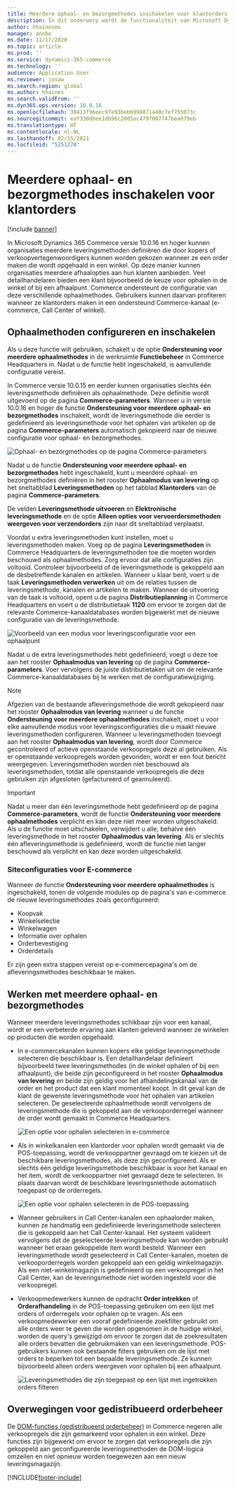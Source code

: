 ```yaml
---
title: Meerdere ophaal- en bezorgmethodes inschakelen voor klantorders
description: In dit onderwerp wordt de functionaliteit van Microsoft Dynamics 365 Commerce beschreven, waarmee u orders van klanten kunt klaarmaken voor ophalen in een winkel.
author: hhainesms
manager: annbe
ms.date: 11/17/2020
ms.topic: article
ms.prod: ''
ms.service: dynamics-365-commerce
ms.technology: ''
audience: Application User
ms.reviewer: josaw
ms.search.region: global
ms.author: hhaines
ms.search.validFrom: ''
ms.dyn365.ops.version: 10.0.16
ms.openlocfilehash: 38413f96eec97e93beb6998871a40c7ef755073c
ms.sourcegitcommit: eaf330dbee1db96c20d5ac479f007747bea079eb
ms.translationtype: HT
ms.contentlocale: nl-NL
ms.lasthandoff: 02/15/2021
ms.locfileid: "5251278"
---
```

# <a name="enable-multiple-pickup-delivery-modes-for-customer-orders"></a>Meerdere ophaal- en bezorgmethodes inschakelen voor klantorders

[!include [banner](includes/banner.md)]


In Microsoft Dynamics 365 Commerce versie 10.0.16 en hoger kunnen organisaties meerdere leveringsmethoden definiëren die door kopers of verkoopvertegenwoordigers kunnen worden gekozen wanneer ze een order maken die wordt opgehaald in een winkel. Op deze manier kunnen organisaties meerdere afhaalopties aan hun klanten aanbieden. Veel detailhandelaren bieden een klant bijvoorbeeld de keuze voor ophalen in de winkel of bij een afhaalpunt. Commerce ondersteunt de configuratie van deze verschillende ophaalmethodes. Gebruikers kunnen daarvan profiteren wanneer ze klantorders maken in een ondersteund Commerce-kanaal (e-commerce, Call Center of winkel).

## <a name="enable-and-configure-pickup-delivery-modes"></a>Ophaalmethoden configureren en inschakelen

Als u deze functie wilt gebruiken, schakelt u de optie **Ondersteuning voor meerdere ophaalmethodes** in de werkruimte **Functiebeheer** in Commerce Headquarters in. Nadat u de functie hebt ingeschakeld, is aanvullende configuratie vereist.

In Commerce versie 10.0.15 en eerder kunnen organisaties slechts één leveringsmethode definiëren als ophaalmethode. Deze definitie wordt uitgevoerd op de pagina **Commerce-parameters**. Wanneer u in versie 10.0.16 en hoger de functie **Ondersteuning voor meerdere ophaal- en bezorgmethodes** inschakelt, wordt de leveringsmethode die eerder is gedefinieerd als leveringsmethode voor het ophalen van artikelen op de pagina **Commerce-parameters** automatisch gekopieerd naar de nieuwe configuratie voor ophaal- en bezorgmethodes.

![Ophaal- en bezorgmethodes op de pagina Commerce-parameters](media/multiplepickupparameter.png)

Nadat u de functie **Ondersteuning voor meerdere ophaal- en bezorgmethodes** hebt ingeschakeld, kunt u meerdere ophaal- en bezorgmethodes definiëren in het rooster **Ophaalmodus van levering** op het sneltabblad **Leveringsmethoden** op het tabblad **Klantorders** van de pagina **Commerce-parameters**.

De velden **Leveringsmethode uitvoeren** en **Elektronische leveringsmethode** en de optie **Alleen opties voor vervoerdersmethoden weergeven voor verzendorders** zijn naar dit sneltabblad verplaatst.

Voordat u extra leveringsmethoden kunt instellen, moet u leveringsmethoden maken. Voeg op de pagina **Leveringsmethoden** in Commerce Headquarters de leveringsmethoden toe die moeten worden beschouwd als ophaalmethodes. Zorg ervoor dat alle configuraties zijn voltooid. Controleer bijvoorbeeld of de leveringsmethode is gekoppeld aan de desbetreffende kanalen en artikelen. Wanneer u klaar bent, voert u de taak **Leveringsmethoden verwerken** uit om de relaties tussen de leveringsmethode, kanalen en artikelen te maken. Wanneer de uitvoering van de taak is voltooid, opent u de pagina **Distributieplanning** in Commerce Headquarters en voert u de distributietaak **1120** om ervoor te zorgen dat de relevante Commerce-kanaaldatabases worden bijgewerkt met de nieuwe configuratie van de leveringsmethode.

![Voorbeeld van een modus voor leveringsconfiguratie voor een ophaalpunt](media/pickupmodes.png)

Nadat u de extra leveringsmethodes hebt gedefinieerd, voegt u deze toe aan het rooster **Ophaalmodus van levering** op de pagina **Commerce-parameters**. Voer vervolgens de juiste distributietaken uit om de relevante Commerce-kanaaldatabases bij te werken met de configuratiewijziging.

> [!NOTE]
> Afgezien van de bestaande afleveringsmethode die wordt gekopieerd naar het rooster **Ophaalmodus van levering** wanneer u de functie **Ondersteuning voor meerdere ophaalmethodes** inschakelt, moet u voor elke aanvullende modus voor leveringsconfiguraties die u maakt nieuwe leveringsmethoden configureren. Wanneer u leveringsmethoden toevoegt aan het rooster **Ophaalmodus van levering**, wordt door Commerce gecontroleerd of actieve openstaande verkoopregels deze al gebruiken. Als er openstaande verkoopregels worden gevonden, wordt er een fout bericht weergegeven. Leveringsmethoden worden niet beschouwd als leveringsmethoden, totdat alle openstaande verkoopregels die deze gebruiken zijn afgesloten (gefactureerd of geannuleerd).

> [!IMPORTANT]
> Nadat u meer dan één leveringsmethode hebt gedefinieerd op de pagina **Commerce-parameters**, wordt de functie **Ondersteuning voor meerdere ophaalmethodes** verplicht en kan deze niet meer worden uitgeschakeld. Als u de functie moet uitschakelen, verwijdert u alle, behalve één leveringsmethode in het rooster **Ophaalmodus van levering**. Als er slechts één afleveringsmethode is gedefinieerd, wordt de functie niet langer beschouwd als verplicht en kan deze worden uitgeschakeld.

### <a name="e-commerce-site-configurations"></a>Siteconfiguraties voor E-commerce

Wanneer de functie **Ondersteuning voor meerdere ophaalmethodes** is ingeschakeld, tonen de volgende modules op de pagina's van e-commerce de nieuwe leveringsmethodes zoals geconfigureerd:

- Koopvak
- Winkelselectie
- Winkelwagen
- Informatie over ophalen
- Orderbevestiging
- Orderdetails

Er zijn geen extra stappen vereist op e-commercepagina's om de afleveringsmethodes beschikbaar te maken.

## <a name="work-with-multiple-pickup-delivery-modes"></a>Werken met meerdere ophaal- en bezorgmethodes

Wanneer meerdere leveringsmethodes schikbaar zijn voor een kanaal, wordt er een verbeterde ervaring aan klanten geleverd wanneer ze winkelen op producten die worden opgehaald. 

- In e-commercekanalen kunnen kopers elke geldige leveringsmethode selecteren die beschikbaar is. Een detailhandelaar definieert bijvoorbeeld twee leveringsmethodes (in de winkel ophalen of bij een afhaalpunt), die beide zijn geconfigureerd in het rooster **Ophaalmodus van levering** en beide zijn geldig voor het afhandelingskanaal van de order en het product dat een klant momenteel koopt. In dit geval kan de klant de gewenste leveringsmethode voor het ophalen van artikelen selecteren. De geselecteerde ophaalmethode wordt vervolgens de leveringsmethode die is gekoppeld aan de verkooporderregel wanneer de order wordt gemaakt in Commerce Headquarters.

    ![Een optie voor ophalen selecteren in e-commerce](media/pickupecommerce.png)

- Als in winkelkanalen een klantorder voor ophalen wordt gemaakt via de POS-toepassing, wordt de verkooppartner gevraagd om te kiezen uit de beschikbare leveringsmethodes, als deze zijn geconfigureerd. Als er slechts één geldige leveringsmethode beschikbaar is voor het kanaal en het item, wordt de verkooppartner niet gevraagd deze te selecteren. In plaats daarvan wordt de beschikbare leveringsmethode automatisch toegepast op de orderregels.

    ![Een optie voor ophalen selecteren in de POS-toepassing](media/pickuppos.png)

- Wanneer gebruikers in Call Center-kanalen een ophaalorder maken, kunnen ze handmatig een gedefinieerde leveringsmethode selecteren die is gekoppeld aan het Call Center-kanaal. Het systeem valideert vervolgens dat de geselecteerde leveringsmethode kan worden gebruikt wanneer het eraan gekoppelde item wordt besteld. Wanneer een leveringsmethode wordt geselecteerd in Call Center-kanalen, moeten de verkooporderregels worden gekoppeld aan een geldig winkelmagazijn. Als een niet-winkelmagazijn is gedefinieerd op een verkoopregel in het Call Center, kan de leveringsmethode niet worden ingesteld voor die verkoopregel.
- Verkoopmedewerkers kunnen de opdracht **Order intrekken** of **Orderafhandeling** in de POS-toepassing gebruiken om een lijst met orders of orderregels voor ophalen op te vragen. Als een verkoopmedewerker een vooraf gedefinieerde zoekfilter gebruikt om alle orders weer te geven die worden opgenomen in de huidige winkel, worden de query's gewijzigd om ervoor te zorgen dat de zoekresultaten alle orders bevatten die gebruikmaken van een leveringsmethode. POS-gebruikers kunnen ook bestaande filters gebruiken om de lijst met orders te beperken tot een bepaalde leveringsmethode. Ze kunnen bijvoorbeeld alleen orders weergeven voor ophalen bij een afhaalpunt.

    ![Leveringsmethodes die zijn toegepast op een lijst met ingetrokken orders filteren](media/pickuprecallorder.png)

## <a name="considerations-for-distributed-order-management"></a>Overwegingen voor gedistribueerd orderbeheer

De [DOM-functies (gedistribueerd orderbeheer)](https://docs.microsoft.com/dynamics365/commerce/dom) in Commerce negeren alle verkoopregels die zijn gemarkeerd voor ophalen in een winkel. Deze functies zijn bijgewerkt om ervoor te zorgen dat verkoopregels die zijn gekoppeld aan geconfigureerde leveringsmethoden de DOM-logica omzeilen en niet opnieuw worden toegewezen aan een nieuw leveringsmagazijn.


[!INCLUDE[footer-include](../includes/footer-banner.md)]